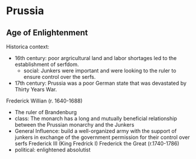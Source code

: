 

# Prussia

## Age of Enlightenment

Historica context: 
   - 16th century: poor argricultural land and labor shortages
     led to the establishment of serfdom. 
     - social: Junkers were important and were looking to the ruler to ensure control over the serfs.
   - 17th century: Prussia was a poor German state that was devastated by Thirty Years War.

Frederick Willian (r. 1640-1688)
  - The ruler of Brandenburg
  - class: The monarch has a long and mutually beneficial relationship between the Prussian monarchy and the Junkers
  - General Influence:  build a well-organized army with the support of junkers in exchange of the government permission for their control over serfs
Frederick III (King Fredrick I)
Frederick the Great (r.1740-1786)
  - political: enlightened absolutist



  
<!--stackedit_data:
eyJoaXN0b3J5IjpbLTEyNzQwMTgzMSw3MzA5OTgxMTZdfQ==
-->